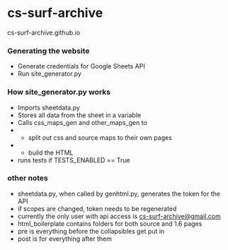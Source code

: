# cs-surf-archive
cs-surf-archive.github.io

### Generating the website
- Generate credentials for Google Sheets API
- Run site_generator.py

### How site_generator.py works
- Imports sheetdata.py
- Stores all data from the sheet in a variable
- Calls css_maps_gen and other_maps_gen to 
- - split out css and source maps to their own pages
- - build the HTML
- runs tests if TESTS_ENABLED == True
  
### other notes
- sheetdata.py, when called by genhtml.py, generates the token for the API
- if scopes are changed, token needs to be regenerated
- currently the only user with api access is cs-surf-archive@gmail.com
- html_boilerplate contains folders for both source and 1.6 pages
- pre is everything before the collapsibles get put in
- post is for everything after them